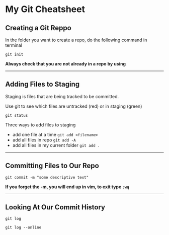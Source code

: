 # My Git Cheatsheet

## Creating a Git Reppo

In the folder you want to create a repo, do the following command in terminal

```
git init
```

**Always check that you are not already in a repo by using**

---

## Adding Files to Staging

Staging is files that are being tracked to be committed.

Use git to see which files are untracked (red) or in staging (green)
```
git status
```

Three ways to add files to staging

- add one file at a time `git add <filename>`
- add all files in repo `git add -A`
- add all files in my current folder `git add .`

---

## Committing Files to Our Repo

```
git commit -m "some descriptive text"
```
**If you forget the -m, you will end up in vim, to exit type `:wq`**

---

## Looking At Our Commit History

```
git log
```
```
git log --online
```
